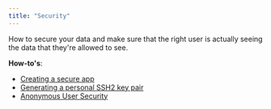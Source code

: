 ```yaml
---
title: "Security"
---
```

How to secure your data and make sure that the right user is actually seeing the data that they're allowed to see.

**How-to's**:

*   [Creating a secure app](create-a-secure-app)
*   [Generating a personal SSH2 key pair](generating-a-personal-ssh2-key-pair)
*   [Anonymous User Security](set-up-anonymous-user-security)
